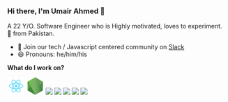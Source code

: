 ### Hi there, I'm Umair Ahmed 👦
A 22 Y/O. Software Engineer who is Highly motivated, loves to experiment. 🎯 from Pakistan.
- 👬 Join our tech / Javascript centered community on [Slack](https://join.slack.com/t/jspk/shared_invite/zt-fuohz59g-6cSsuJk_xcXTkMh6zAZDlA)
- 😄 Pronouns: he/him/his

**What do I work on?**  

<code><img height="40" src="https://raw.githubusercontent.com/github/explore/80688e429a7d4ef2fca1e82350fe8e3517d3494d/topics/react/react.png"></code>
<code><img height="40" src="https://raw.githubusercontent.com/github/explore/80688e429a7d4ef2fca1e82350fe8e3517d3494d/topics/nodejs/nodejs.png"></code>
<code><img height="40" src="https://upload.wikimedia.org/wikipedia/commons/thumb/1/17/GraphQL_Logo.svg/1024px-GraphQL_Logo.svg.png"></code>
<code><img height="40" src="https://cdn.worldvectorlogo.com/logos/apollo-graphql-compact.svg"></code>
<code><img height="40" src="https://user-images.githubusercontent.com/19824574/41482054-47a3a702-70a2-11e8-9561-de51c5f71220.png"></code>
<code><img height="40" src="https://user-images.githubusercontent.com/33750251/60287980-21aa2700-990b-11e9-9c9d-a79874587a86.png"></code>
<code><img height="40" src="https://cdn.iconscout.com/icon/free/png-256/aws-1869025-1583149.png"></code>


